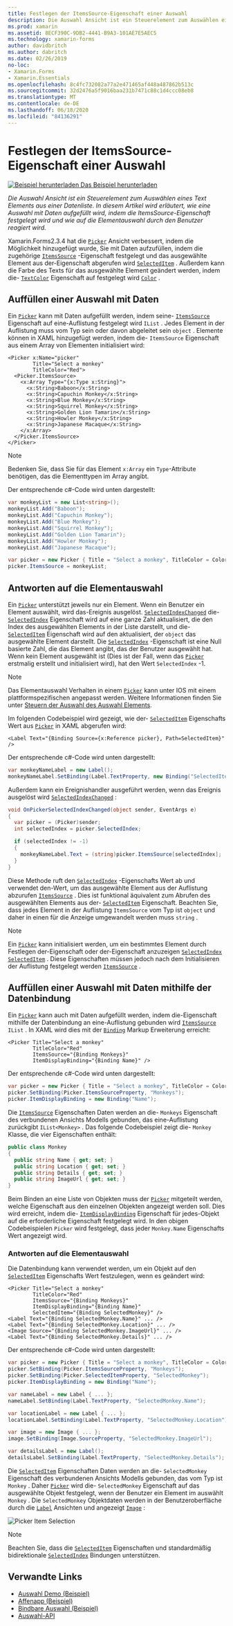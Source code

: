 ```yaml
---
title: Festlegen der ItemsSource-Eigenschaft einer Auswahl
description: Die Auswahl Ansicht ist ein Steuerelement zum Auswählen eines Text Elements aus einer Datenliste. In diesem Artikel wird erläutert, wie eine Auswahl mit Daten aufgefüllt wird, indem die ItemsSource-Eigenschaft festgelegt wird und wie auf die Elementauswahl durch den Benutzer reagiert wird.
ms.prod: xamarin
ms.assetid: 8ECF390C-9DB2-4441-B9A3-101AE7E5AEC5
ms.technology: xamarin-forms
author: davidbritch
ms.author: dabritch
ms.date: 02/26/2019
no-loc:
- Xamarin.Forms
- Xamarin.Essentials
ms.openlocfilehash: 8c4fc732082a77a2e471465af448a487862b513c
ms.sourcegitcommit: 32d2476a5f9016baa231b7471c88c1d4ccc08eb8
ms.translationtype: MT
ms.contentlocale: de-DE
ms.lasthandoff: 06/18/2020
ms.locfileid: "84136291"
---
```

# <a name="setting-a-pickers-itemssource-property"></a>Festlegen der ItemsSource-Eigenschaft einer Auswahl

[![Beispiel herunterladen](~/media/shared/download.png) Das Beispiel herunterladen](https://docs.microsoft.com/samples/xamarin/xamarin-forms-samples/userinterface-monkeyapppicker)

_Die Auswahl Ansicht ist ein Steuerelement zum Auswählen eines Text Elements aus einer Datenliste. In diesem Artikel wird erläutert, wie eine Auswahl mit Daten aufgefüllt wird, indem die ItemsSource-Eigenschaft festgelegt wird und wie auf die Elementauswahl durch den Benutzer reagiert wird._

Xamarin.Forms2.3.4 hat die [`Picker`](xref:Xamarin.Forms.Picker) Ansicht verbessert, indem die Möglichkeit hinzugefügt wurde, Sie mit Daten aufzufüllen, indem die zugehörige [`ItemsSource`](xref:Xamarin.Forms.Picker.ItemsSource) -Eigenschaft festgelegt und das ausgewählte Element aus der-Eigenschaft abgerufen wird [`SelectedItem`](xref:Xamarin.Forms.Picker.SelectedItem) . Außerdem kann die Farbe des Texts für das ausgewählte Element geändert werden, indem die- [`TextColor`](xref:Xamarin.Forms.Picker.TextColor) Eigenschaft auf festgelegt wird [`Color`](xref:Xamarin.Forms.Color) .

## <a name="populating-a-picker-with-data"></a>Auffüllen einer Auswahl mit Daten

Ein [`Picker`](xref:Xamarin.Forms.Picker) kann mit Daten aufgefüllt werden, indem seine- [`ItemsSource`](xref:Xamarin.Forms.Picker.ItemsSource) Eigenschaft auf eine-Auflistung festgelegt wird `IList` . Jedes Element in der Auflistung muss vom Typ sein oder davon abgeleitet sein `object` . Elemente können in XAML hinzugefügt werden, indem die- `ItemsSource` Eigenschaft aus einem Array von Elementen initialisiert wird:

```xaml
<Picker x:Name="picker"
        Title="Select a monkey"
        TitleColor="Red">
  <Picker.ItemsSource>
    <x:Array Type="{x:Type x:String}">
      <x:String>Baboon</x:String>
      <x:String>Capuchin Monkey</x:String>
      <x:String>Blue Monkey</x:String>
      <x:String>Squirrel Monkey</x:String>
      <x:String>Golden Lion Tamarin</x:String>
      <x:String>Howler Monkey</x:String>
      <x:String>Japanese Macaque</x:String>
    </x:Array>
  </Picker.ItemsSource>
</Picker>
```

> [!NOTE]
> Bedenken Sie, dass Sie für das Element `x:Array` ein `Type`-Attribute benötigen, das die Elementtypen im Array angibt.

Der entsprechende c#-Code wird unten dargestellt:

```csharp
var monkeyList = new List<string>();
monkeyList.Add("Baboon");
monkeyList.Add("Capuchin Monkey");
monkeyList.Add("Blue Monkey");
monkeyList.Add("Squirrel Monkey");
monkeyList.Add("Golden Lion Tamarin");
monkeyList.Add("Howler Monkey");
monkeyList.Add("Japanese Macaque");

var picker = new Picker { Title = "Select a monkey", TitleColor = Color.Red };
picker.ItemsSource = monkeyList;
```

## <a name="responding-to-item-selection"></a>Antworten auf die Elementauswahl

Ein [`Picker`](xref:Xamarin.Forms.Picker) unterstützt jeweils nur ein Element. Wenn ein Benutzer ein Element auswählt, wird das-Ereignis ausgelöst. [`SelectedIndexChanged`](xref:Xamarin.Forms.Picker.SelectedIndexChanged) die- [`SelectedIndex`](xref:Xamarin.Forms.Picker.SelectedIndex) Eigenschaft wird auf eine ganze Zahl aktualisiert, die den Index des ausgewählten Elements in der Liste darstellt, und die- [`SelectedItem`](xref:Xamarin.Forms.Picker.SelectedItem) Eigenschaft wird auf den aktualisiert, der `object` das ausgewählte Element darstellt. Die [`SelectedIndex`](xref:Xamarin.Forms.Picker.SelectedIndex) -Eigenschaft ist eine Null basierte Zahl, die das Element angibt, das der Benutzer ausgewählt hat. Wenn kein Element ausgewählt ist (Dies ist der Fall, wenn das [`Picker`](xref:Xamarin.Forms.Picker) erstmalig erstellt und initialisiert wird), hat den Wert `SelectedIndex` -1.

> [!NOTE]
> Das Elementauswahl Verhalten in einem [`Picker`](xref:Xamarin.Forms.Picker) kann unter IOS mit einem plattformspezifischen angepasst werden. Weitere Informationen finden Sie unter [Steuern der Auswahl des Auswahl Elements](~/xamarin-forms/platform/ios/picker-selection.md).

Im folgenden Codebeispiel wird gezeigt, wie der- [`SelectedItem`](xref:Xamarin.Forms.Picker.SelectedItem) Eigenschafts Wert aus [`Picker`](xref:Xamarin.Forms.Picker) in XAML abgerufen wird:

```xaml
<Label Text="{Binding Source={x:Reference picker}, Path=SelectedItem}" />
```

Der entsprechende c#-Code wird unten dargestellt:

```csharp
var monkeyNameLabel = new Label();
monkeyNameLabel.SetBinding(Label.TextProperty, new Binding("SelectedItem", source: picker));
```

Außerdem kann ein Ereignishandler ausgeführt werden, wenn das Ereignis ausgelöst wird [`SelectedIndexChanged`](xref:Xamarin.Forms.Picker.SelectedIndexChanged) :

```csharp
void OnPickerSelectedIndexChanged(object sender, EventArgs e)
{
  var picker = (Picker)sender;
  int selectedIndex = picker.SelectedIndex;

  if (selectedIndex != -1)
  {
    monkeyNameLabel.Text = (string)picker.ItemsSource[selectedIndex];
  }
}
```

Diese Methode ruft den [`SelectedIndex`](xref:Xamarin.Forms.Picker.SelectedIndex) -Eigenschafts Wert ab und verwendet den-Wert, um das ausgewählte Element aus der Auflistung abzurufen [`ItemsSource`](xref:Xamarin.Forms.Picker.ItemsSource) . Dies ist funktional äquivalent zum Abrufen des ausgewählten Elements aus der- [`SelectedItem`](xref:Xamarin.Forms.Picker.SelectedItem) Eigenschaft. Beachten Sie, dass jedes Element in der Auflistung `ItemsSource` vom Typ ist `object` und daher in einen für die Anzeige umgewandelt werden muss `string` .

> [!NOTE]
> Ein [`Picker`](xref:Xamarin.Forms.Picker) kann initialisiert werden, um ein bestimmtes Element durch Festlegen der-Eigenschaft oder der-Eigenschaft anzuzeigen [`SelectedIndex`](xref:Xamarin.Forms.Picker.SelectedIndex) [`SelectedItem`](xref:Xamarin.Forms.Picker.SelectedItem) . Diese Eigenschaften müssen jedoch nach dem Initialisieren der Auflistung festgelegt werden [`ItemsSource`](xref:Xamarin.Forms.Picker.ItemsSource) .

## <a name="populating-a-picker-with-data-using-data-binding"></a>Auffüllen einer Auswahl mit Daten mithilfe der Datenbindung

Ein [`Picker`](xref:Xamarin.Forms.Picker) kann auch mit Daten aufgefüllt werden, indem die-Eigenschaft mithilfe der Datenbindung an eine-Auflistung gebunden wird [`ItemsSource`](xref:Xamarin.Forms.Picker.ItemsSource) `IList` . In XAML wird dies mit der [`Binding`](xref:Xamarin.Forms.Xaml.BindingExtension) Markup Erweiterung erreicht:

```xaml
<Picker Title="Select a monkey"
        TitleColor="Red"
        ItemsSource="{Binding Monkeys}"
        ItemDisplayBinding="{Binding Name}" />
```

Der entsprechende c#-Code wird unten dargestellt:

```csharp
var picker = new Picker { Title = "Select a monkey", TitleColor = Color.Red };
picker.SetBinding(Picker.ItemsSourceProperty, "Monkeys");
picker.ItemDisplayBinding = new Binding("Name");
```

Die [`ItemsSource`](xref:Xamarin.Forms.Picker.ItemsSource) Eigenschaften Daten werden an die- `Monkeys` Eigenschaft des verbundenen Ansichts Modells gebunden, das eine-Auflistung zurückgibt `IList<Monkey>` . Das folgende Codebeispiel zeigt die- `Monkey` Klasse, die vier Eigenschaften enthält:

```csharp
public class Monkey
{
  public string Name { get; set; }
  public string Location { get; set; }
  public string Details { get; set; }
  public string ImageUrl { get; set; }
}
```

Beim Binden an eine Liste von Objekten muss der [`Picker`](xref:Xamarin.Forms.Picker) mitgeteilt werden, welche Eigenschaft aus den einzelnen Objekten angezeigt werden soll. Dies wird erreicht, indem die- [`ItemDisplayBinding`](xref:Xamarin.Forms.Picker.ItemDisplayBinding) Eigenschaft für jedes-Objekt auf die erforderliche Eigenschaft festgelegt wird. In den obigen Codebeispielen `Picker` wird festgelegt, dass jeder `Monkey.Name` Eigenschafts Wert angezeigt wird.

### <a name="responding-to-item-selection"></a>Antworten auf die Elementauswahl

Die Datenbindung kann verwendet werden, um ein Objekt auf den [`SelectedItem`](xref:Xamarin.Forms.Picker.SelectedItem) Eigenschafts Wert festzulegen, wenn es geändert wird:

```xaml
<Picker Title="Select a monkey"
        TitleColor="Red"
        ItemsSource="{Binding Monkeys}"
        ItemDisplayBinding="{Binding Name}"
        SelectedItem="{Binding SelectedMonkey}" />
<Label Text="{Binding SelectedMonkey.Name}" ... />
<Label Text="{Binding SelectedMonkey.Location}" ... />
<Image Source="{Binding SelectedMonkey.ImageUrl}" ... />
<Label Text="{Binding SelectedMonkey.Details}" ... />
```

Der entsprechende c#-Code wird unten dargestellt:

```csharp
var picker = new Picker { Title = "Select a monkey", TitleColor = Color.Red };
picker.SetBinding(Picker.ItemsSourceProperty, "Monkeys");
picker.SetBinding(Picker.SelectedItemProperty, "SelectedMonkey");
picker.ItemDisplayBinding = new Binding("Name");

var nameLabel = new Label { ... };
nameLabel.SetBinding(Label.TextProperty, "SelectedMonkey.Name");

var locationLabel = new Label { ... };
locationLabel.SetBinding(Label.TextProperty, "SelectedMonkey.Location");

var image = new Image { ... };
image.SetBinding(Image.SourceProperty, "SelectedMonkey.ImageUrl");

var detailsLabel = new Label();
detailsLabel.SetBinding(Label.TextProperty, "SelectedMonkey.Details");
```

Die [`SelectedItem`](xref:Xamarin.Forms.Picker.SelectedItem) Eigenschaften Daten werden an die- `SelectedMonkey` Eigenschaft des verbundenen Ansichts Modells gebunden, das vom Typ ist `Monkey` . Daher [`Picker`](xref:Xamarin.Forms.Picker) wird die- `SelectedMonkey` Eigenschaft auf das ausgewählte Objekt festgelegt, wenn der Benutzer ein Element im auswählt `Monkey` . Die `SelectedMonkey` Objektdaten werden in der Benutzeroberfläche durch die [`Label`](xref:Xamarin.Forms.Label) Ansichten und angezeigt [`Image`](xref:Xamarin.Forms.Image) :

![](populating-itemssource-images/monkeys.png "Picker Item Selection")

> [!NOTE]
> Beachten Sie, dass die [`SelectedItem`](xref:Xamarin.Forms.Picker.SelectedItem) Eigenschaften und standardmäßig bidirektionale [`SelectedIndex`](xref:Xamarin.Forms.Picker.SelectedIndex) Bindungen unterstützen.

## <a name="related-links"></a>Verwandte Links

- [Auswahl Demo (Beispiel)](https://docs.microsoft.com/samples/xamarin/xamarin-forms-samples/userinterface-pickerdemo)
- [Affenapp (Beispiel)](https://docs.microsoft.com/samples/xamarin/xamarin-forms-samples/userinterface-monkeyapppicker)
- [Bindbare Auswahl (Beispiel)](https://docs.microsoft.com/samples/xamarin/xamarin-forms-samples/userinterface-bindablepicker)
- [Auswahl-API](xref:Xamarin.Forms.Picker)

